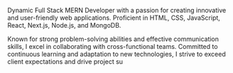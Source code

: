Dynamic Full Stack MERN Developer with a passion for creating
innovative and user-friendly web applications. Proficient in HTML, CSS,
JavaScript, React, Next.js, Node.js, and MongoDB. 

Known for strong problem-solving abilities and effective communication
skills, I excel in collaborating with cross-functional teams. Committed to
continuous learning and adaptation to new technologies, I strive to
exceed client expectations and drive project su

<!---
SibghatUllah295295/SibghatUllah295295 is a ✨ special ✨ repository because its `README.md` (this file) appears on your GitHub profile.
You can click the Preview link to take a look at your changes.
--->
